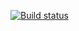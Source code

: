 [![Build status](https://ci.appveyor.com/api/projects/status/nyw568r6cv0dsv72?svg=true)](https://ci.appveyor.com/project/just-vadim/at-2-1)
